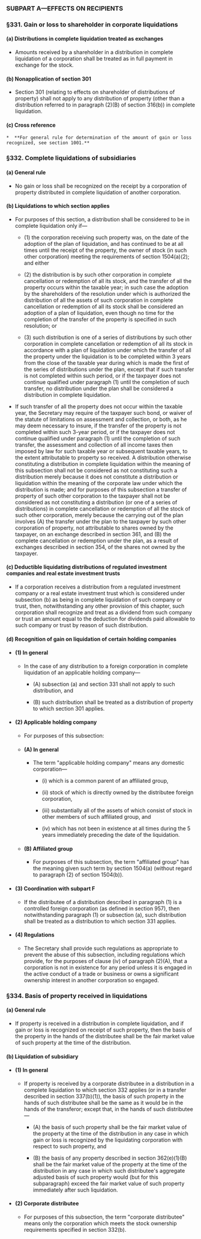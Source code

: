 ### SUBPART A—EFFECTS ON RECIPIENTS

### §331. Gain or loss to shareholder in corporate liquidations
#### (a) Distributions in complete liquidation treated as exchanges
* Amounts received by a shareholder in a distribution in complete liquidation of a corporation shall be treated as in full payment in exchange for the stock.

#### (b) Nonapplication of section 301
* Section 301 (relating to effects on shareholder of distributions of property) shall not apply to any distribution of property (other than a distribution referred to in paragraph (2)(B) of section 316(b)) in complete liquidation.

#### (c) Cross reference
    *  **For general rule for determination of the amount of gain or loss recognized, see section 1001.**

### §332. Complete liquidations of subsidiaries
#### (a) General rule
* No gain or loss shall be recognized on the receipt by a corporation of property distributed in complete liquidation of another corporation.

#### (b) Liquidations to which section applies
* For purposes of this section, a distribution shall be considered to be in complete liquidation only if—

  * (1) the corporation receiving such property was, on the date of the adoption of the plan of liquidation, and has continued to be at all times until the receipt of the property, the owner of stock (in such other corporation) meeting the requirements of section 1504(a)(2); and either

  * (2) the distribution is by such other corporation in complete cancellation or redemption of all its stock, and the transfer of all the property occurs within the taxable year; in such case the adoption by the shareholders of the resolution under which is authorized the distribution of all the assets of such corporation in complete cancellation or redemption of all its stock shall be considered an adoption of a plan of liquidation, even though no time for the completion of the transfer of the property is specified in such resolution; or

  * (3) such distribution is one of a series of distributions by such other corporation in complete cancellation or redemption of all its stock in accordance with a plan of liquidation under which the transfer of all the property under the liquidation is to be completed within 3 years from the close of the taxable year during which is made the first of the series of distributions under the plan, except that if such transfer is not completed within such period, or if the taxpayer does not continue qualified under paragraph (1) until the completion of such transfer, no distribution under the plan shall be considered a distribution in complete liquidation.


* If such transfer of all the property does not occur within the taxable year, the Secretary may require of the taxpayer such bond, or waiver of the statute of limitations on assessment and collection, or both, as he may deem necessary to insure, if the transfer of the property is not completed within such 3-year period, or if the taxpayer does not continue qualified under paragraph (1) until the completion of such transfer, the assessment and collection of all income taxes then imposed by law for such taxable year or subsequent taxable years, to the extent attributable to property so received. A distribution otherwise constituting a distribution in complete liquidation within the meaning of this subsection shall not be considered as not constituting such a distribution merely because it does not constitute a distribution or liquidation within the meaning of the corporate law under which the distribution is made; and for purposes of this subsection a transfer of property of such other corporation to the taxpayer shall not be considered as not constituting a distribution (or one of a series of distributions) in complete cancellation or redemption of all the stock of such other corporation, merely because the carrying out of the plan involves (A) the transfer under the plan to the taxpayer by such other corporation of property, not attributable to shares owned by the taxpayer, on an exchange described in section 361, and (B) the complete cancellation or redemption under the plan, as a result of exchanges described in section 354, of the shares not owned by the taxpayer.

#### (c) Deductible liquidating distributions of regulated investment companies and real estate investment trusts
* If a corporation receives a distribution from a regulated investment company or a real estate investment trust which is considered under subsection (b) as being in complete liquidation of such company or trust, then, notwithstanding any other provision of this chapter, such corporation shall recognize and treat as a dividend from such company or trust an amount equal to the deduction for dividends paid allowable to such company or trust by reason of such distribution.

#### (d) Recognition of gain on liquidation of certain holding companies
* #### (1) In general
  * In the case of any distribution to a foreign corporation in complete liquidation of an applicable holding company—

    * (A) subsection (a) and section 331 shall not apply to such distribution, and

    * (B) such distribution shall be treated as a distribution of property to which section 301 applies.

* #### (2) Applicable holding company
  * For purposes of this subsection:

  * #### (A) In general
    * The term "applicable holding company" means any domestic corporation—

      * (i) which is a common parent of an affiliated group,

      * (ii) stock of which is directly owned by the distributee foreign corporation,

      * (iii) substantially all of the assets of which consist of stock in other members of such affiliated group, and

      * (iv) which has not been in existence at all times during the 5 years immediately preceding the date of the liquidation.

  * #### (B) Affiliated group
    * For purposes of this subsection, the term "affiliated group" has the meaning given such term by section 1504(a) (without regard to paragraph (2) of section 1504(b)).

* #### (3) Coordination with subpart F
  * If the distributee of a distribution described in paragraph (1) is a controlled foreign corporation (as defined in section 957), then notwithstanding paragraph (1) or subsection (a), such distribution shall be treated as a distribution to which section 331 applies.

* #### (4) Regulations
  * The Secretary shall provide such regulations as appropriate to prevent the abuse of this subsection, including regulations which provide, for the purposes of clause (iv) of paragraph (2)(A), that a corporation is not in existence for any period unless it is engaged in the active conduct of a trade or business or owns a significant ownership interest in another corporation so engaged.

### §334. Basis of property received in liquidations
#### (a) General rule
* If property is received in a distribution in complete liquidation, and if gain or loss is recognized on receipt of such property, then the basis of the property in the hands of the distributee shall be the fair market value of such property at the time of the distribution.

#### (b) Liquidation of subsidiary
* #### (1) In general
  * If property is received by a corporate distributee in a distribution in a complete liquidation to which section 332 applies (or in a transfer described in section 337(b)(1)), the basis of such property in the hands of such distributee shall be the same as it would be in the hands of the transferor; except that, in the hands of such distributee—

    * (A) the basis of such property shall be the fair market value of the property at the time of the distribution in any case in which gain or loss is recognized by the liquidating corporation with respect to such property, and

    * (B) the basis of any property described in section 362(e)(1)(B) shall be the fair market value of the property at the time of the distribution in any case in which such distributee's aggregate adjusted basis of such property would (but for this subparagraph) exceed the fair market value of such property immediately after such liquidation.

* #### (2) Corporate distributee
  * For purposes of this subsection, the term "corporate distributee" means only the corporation which meets the stock ownership requirements specified in section 332(b).